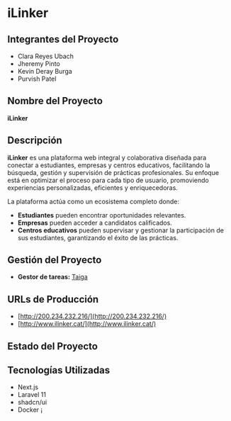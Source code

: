 # iLinker

## Integrantes del Proyecto

- Clara Reyes Ubach
- Jheremy Pinto
- Kevin Deray Burga
- Purvish Patel

## Nombre del Proyecto

**iLinker**

## Descripción

**iLinker** es una plataforma web integral y colaborativa diseñada para conectar a estudiantes, empresas y centros educativos, facilitando la búsqueda, gestión y supervisión de prácticas profesionales. Su enfoque está en optimizar el proceso para cada tipo de usuario, promoviendo experiencias personalizadas, eficientes y enriquecedoras.

La plataforma actúa como un ecosistema completo donde:

- **Estudiantes** pueden encontrar oportunidades relevantes.
- **Empresas** pueden acceder a candidatos calificados.
- **Centros educativos** pueden supervisar y gestionar la participación de sus estudiantes, garantizando el éxito de las prácticas.

## Gestión del Proyecto

- **Gestor de tareas:** [Taiga](#)

## URLs de Producción

- [http://200.234.232.216/](http://200.234.232.216/)
- [http://www.ilinker.cat/](http://www.ilinker.cat/)

## Estado del Proyecto


## Tecnologías Utilizadas

- Next.js
- Laravel 11
- shadcn/ui
- Docker 
¡
